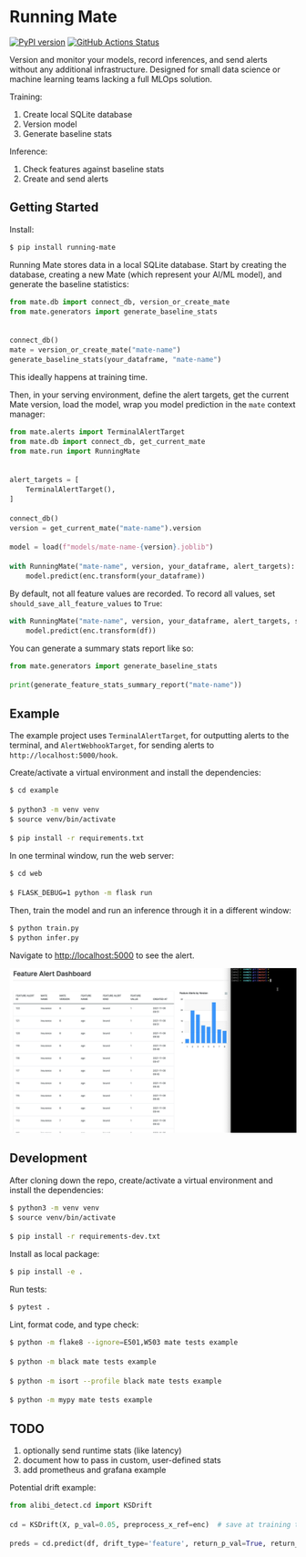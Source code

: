 # Running Mate

[![PyPI version](https://badge.fury.io/py/running-mate.svg)](https://badge.fury.io/py/running-mate)
[![GitHub Actions Status](https://github.com/mjhea0/running-mate/actions/workflows/main.yml/badge.svg)](https://github.com/mjhea0/running-mate/actions/workflows/main.yml)


Version and monitor your models, record inferences, and send alerts without any additional infrastructure. Designed for small data science or machine learning teams lacking a full MLOps solution.

Training:

1. Create local SQLite database
1. Version model
1. Generate baseline stats

Inference:

1. Check features against baseline stats
1. Create and send alerts

## Getting Started

Install:

```sh
$ pip install running-mate
```

Running Mate stores data in a local SQLite database. Start by creating the database, creating a new Mate (which represent your AI/ML model), and generate the baseline statistics:

```python
from mate.db import connect_db, version_or_create_mate
from mate.generators import generate_baseline_stats


connect_db()
mate = version_or_create_mate("mate-name")
generate_baseline_stats(your_dataframe, "mate-name")
```

This ideally happens at training time.

Then, in your serving environment, define the alert targets, get the current Mate version, load the model, wrap you model prediction in the `mate` context manager:


```python
from mate.alerts import TerminalAlertTarget
from mate.db import connect_db, get_current_mate
from mate.run import RunningMate


alert_targets = [
    TerminalAlertTarget(),
]

connect_db()
version = get_current_mate("mate-name").version

model = load(f"models/mate-name-{version}.joblib")

with RunningMate("mate-name", version, your_dataframe, alert_targets):
    model.predict(enc.transform(your_dataframe))
```

By default, not all feature values are recorded. To record all values, set `should_save_all_feature_values` to `True`:

```python
with RunningMate("mate-name", version, your_dataframe, alert_targets, should_save_all_feature_values=True):
    model.predict(enc.transform(df))
```

You can generate a summary stats report like so:

```python
from mate.generators import generate_baseline_stats

print(generate_feature_stats_summary_report("mate-name"))
```

## Example

The example project uses `TerminalAlertTarget`, for outputting alerts to the terminal, and `AlertWebhookTarget`, for sending alerts to `http://localhost:5000/hook`.

Create/activate a virtual environment and install the dependencies:

```sh
$ cd example

$ python3 -m venv venv
$ source venv/bin/activate

$ pip install -r requirements.txt
```

In one terminal window, run the web server:

```sh
$ cd web

$ FLASK_DEBUG=1 python -m flask run
```

Then, train the model and run an inference through it in a different window:

```sh
$ python train.py
$ python infer.py
```

Navigate to [http://localhost:5000](http://localhost:5000) to see the alert.

![](example/example.gif)

## Development

After cloning down the repo, create/activate a virtual environment and install the dependencies:

```sh
$ python3 -m venv venv
$ source venv/bin/activate

$ pip install -r requirements-dev.txt
```

Install as local package:

```sh
$ pip install -e .
```

Run tests:

```sh
$ pytest .
```

Lint, format code, and type check:

```sh
$ python -m flake8 --ignore=E501,W503 mate tests example

$ python -m black mate tests example

$ python -m isort --profile black mate tests example

$ python -m mypy mate tests example
```

## TODO

1. optionally send runtime stats (like latency)
1. document how to pass in custom, user-defined stats
1. add prometheus and grafana example

Potential drift example:

```python
from alibi_detect.cd import KSDrift

cd = KSDrift(X, p_val=0.05, preprocess_x_ref=enc)  # save at training time

preds = cd.predict(df, drift_type='feature', return_p_val=True, return_distance=True)
```

